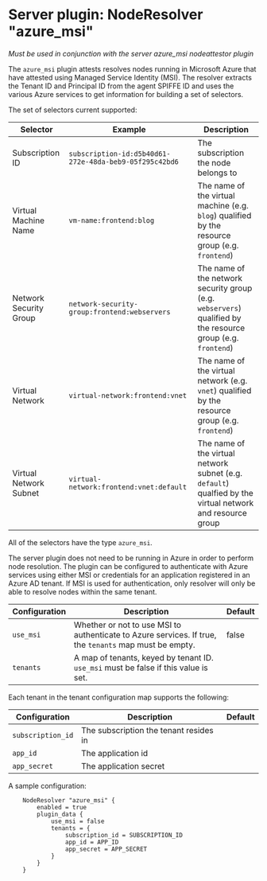 # Server plugin: NodeResolver "azure_msi"

*Must be used in conjunction with the server azure_msi nodeattestor plugin*

The `azure_msi` plugin attests resolves nodes running in Microsoft Azure that
have attested using Managed Service Identity (MSI). The resolver extracts the
Tenant ID and Principal ID from the agent SPIFFE ID and uses the various Azure
services to get information for building a set of selectors.

The set of selectors current supported:

| Selector               | Example                                                | Description                                                |
| ---------------------- | ------------------------------------------------------ | -----------------------------------------------------------|
| Subscription ID        | `subscription-id:d5b40d61-272e-48da-beb9-05f295c42bd6` | The subscription the node belongs to |
| Virtual Machine Name   | `vm-name:frontend:blog`                                | The name of the virtual machine (e.g. `blog`) qualified by the resource group (e.g. `frontend`)
| Network Security Group | `network-security-group:frontend:webservers`           | The name of the network security group (e.g. `webservers`) qualified by the resource group (e.g. `frontend`)
| Virtual Network        | `virtual-network:frontend:vnet`                        | The name of the virtual network (e.g. `vnet`) qualified by the resource group (e.g. `frontend`)
| Virtual Network Subnet | `virtual-network:frontend:vnet:default`                | The name of the virtual network subnet (e.g. `default`) qualfied by the virtual network and resource group

All of the selectors have the type `azure_msi`.

The server plugin does not need to be running in Azure in order to perform node
resolution. The plugin can be configured to authenticate with Azure services
using either MSI or credentials for an application registered in an Azure AD
tenant. If MSI is used for authentication, only resolver will only be able to
resolve nodes within the same tenant.


| Configuration   | Description | Default                 |
| --------------- | ----------- | ----------------------- |
| `use_msi`       | Whether or not to use MSI to authenticate to Azure services. If true, the `tenants` map must be empty. | false |
| `tenants`       | A map of tenants, keyed by tenant ID. `use_msi` must be false if this value is set. | |

Each tenant in the tenant configuration map supports the following:

| Configuration | Description | Default                 |
| ------------- | ----------- | ----------------------- |
| `subscription_id` | The subscription the tenant resides in | |
| `app_id` | The application id | |
| `app_secret` | The application secret | |

A sample configuration:

```
    NodeResolver "azure_msi" {
        enabled = true
        plugin_data {
            use_msi = false
            tenants = {
                subscription_id = SUBSCRIPTION_ID
                app_id = APP_ID
                app_secret = APP_SECRET
            }
        }
    }
```
